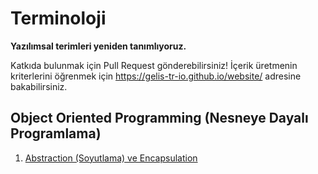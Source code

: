 # Terminoloji

**Yazılımsal terimleri yeniden tanımlıyoruz.**

Katkıda bulunmak için Pull Request gönderebilirsiniz! İçerik üretmenin kriterlerini öğrenmek için https://gelis-tr-io.github.io/website/ adresine bakabilirsiniz.

## Object Oriented Programming (Nesneye Dayalı Programlama)

1. [Abstraction (Soyutlama) ve Encapsulation](oop/abstraction.md)
